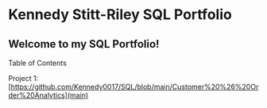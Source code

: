 # Kennedy Stitt-Riley SQL Portfolio

## Welcome to my SQL Portfolio!

Table of Contents

Project 1:[https://github.com/Kennedy0017/SQL/blob/main/Customer%20%26%20Order%20Analytics](main)
